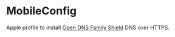 # MobileConfig

Apple profile to install [Open DNS Family Shield](https://www.opendns.com/setupguide/#familyshield) DNS over HTTPS. 
